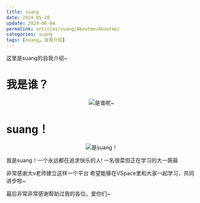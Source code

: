 ```yaml
---
title: suang
date: 2024-05-28
update: 2024-06-04
permalink: articles/suang/Aboutme/Aboutme/
categories: suang
tags: [suang, 自我介绍]
---
```


这里是suang的自我介绍~

<!-- More -->

# 我是谁？

<div style="text-align:center">

![是谁呢~](articles/suang/Aboutme/who_am_I.png)

</div>

# suang！

<div style="text-align:center">

![是suang！](articles/suang/Aboutme/suang.png)

</div>

我是suang！一个永远都在追求快乐的人!
一名很菜但正在学习的大一蒟蒻


非常感谢大v老师建立这样一个平台
希望能够在VSpace里和大家一起学习，共同进步啦~

最后非常非常感谢帮助过我的各位，爱你们~